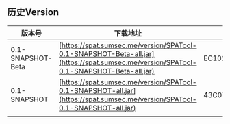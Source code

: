 ## 历史Version



| 版本号            | 下载地址                                                     | MD5值                            | SHA-256值                                                    |
| ----------------- | ------------------------------------------------------------ | -------------------------------- | ------------------------------------------------------------ |
| 0.1-SNAPSHOT-Beta | [https://spat.sumsec.me/version/SPATool-0.1-SNAPSHOT-Beta-all.jar](https://spat.sumsec.me/version/SPATool-0.1-SNAPSHOT-Beta-all.jar) | EC1020C21CB7EEC94077861A7113A14F | A110FDC1A174E5E1920444B04B470031EE8D2CDE500D438ADBBE7D3F44F131B8 |
| 0.1-SNAPSHOT      | [https://spat.sumsec.me/version/SPATool-0.1-SNAPSHOT-all.jar](https://spat.sumsec.me/version/SPATool-0.1-SNAPSHOT-all.jar) | 43C070B7D32D4D1512B70FF13A2D7EFF | 56A298FF67BE75D663815C89ADEBFF5EB3C826D2DB361162C66717097E51E89F |
|                   |                                                              |                                  |                                                              |

